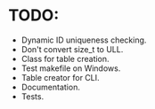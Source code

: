 # TODO:
- Dynamic ID uniqueness checking.
- Don't convert size_t to ULL.
- Class for table creation.
- Test makefile on Windows.
- Table creator for CLI.
- Documentation.
- Tests.
